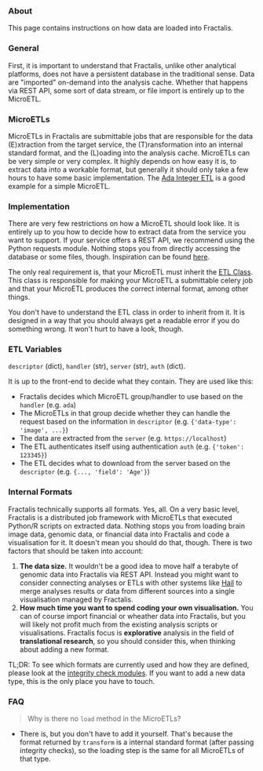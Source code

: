 ### About

This page contains instructions on how data are loaded into Fractalis.

### General

First, it is important to understand that Fractalis, unlike other analytical 
platforms, does not have a persistent database in the traditional sense.
Data are "imported" on-demand into the analysis cache. Whether that happens via
REST API, some sort of data stream, or file import is entirely up to the
MicroETL.

### MicroETLs

MicroETLs in Fractalis are submittable jobs that are responsible for the data
(E)xtraction from the target service, the (T)ransformation into an internal
standard format, and the (L)oading into the analysis cache. MicroETLs can be
very simple or very complex. It highly depends on how easy it is, to extract
data into a workable format, but generally it should only take a few hours to
have some basic implementation. The [Ada Integer ETL](etls/ada/etl_integer.py)
is a good example for a simple MicroETL.


### Implementation

There are very few restrictions on how a MicroETL should look like. It is
entirely up to you how to decide how to extract data from the service you want
to support. If your service offers a REST API, we recommend using the Python
requests module. Nothing stops you from directly accessing the database or some
files, though. Inspiration can be found [here](etls).

The only real requirement is, that your MicroETL must inherit the 
[ETL Class](etl.py).
This class is responsible for making your MicroETL a submittable celery job and 
that your MicroETL produces the correct internal format, among other things.

You don't have to understand the ETL class in order to inherit from it. It is
designed in a way that you should always get a readable error if you do something
wrong. It won't hurt to have a look, though.

### ETL Variables

`descriptor` (dict), `handler` (str), `server` (str), `auth` (dict).

It is up to the front-end to decide what they contain. They are used like this:
- Fractalis decides which MicroETL group/handler to use based on the `handler` 
(e.g. `ada`)
- The MicroETLs in that group decide whether they can handle the request based 
on the information in `descriptor` (e.g. `{'data-type': 'image', ...}`)
- The data are extracted from the `server` (e.g. `https://localhost`) 
- The ETL authenticates itself using authentication `auth` (e.g. `{'token': 123345}`)
- The ETL decides what to download from the server based on the `descriptor` (e.g. `{..., 'field': 'Age'}`)

### Internal Formats

Fractalis technically supports all formats. Yes, all. On a very basic level, Fractalis
is a distributed job framework with MicroETLs that executed Python/R scripts on
extracted data. Nothing stops you from loading brain image data, genomic data, or 
financial data into Fractalis and code a visualisation for it. It doesn't mean you 
should do that, though. There is two factors that should be taken into account:
1. **The data size.** It wouldn't be a good idea to move half a terabyte of 
genomic data into Fractalis via REST API.
Instead you might want to consider connecting analyses or ETLs with other systems
like [Hail](https://github.com/hail-is/hail) to merge analyses results or data 
from different sources into a single visualisation managed by Fractalis.
2. **How much time you want to spend coding your own visualisation.** You can of
course import financial or wheather data into Fractalis, but you will likely not
profit much from the existing analysis scripts or visualisations. Fractalis focus
is **explorative** analysis in the field of **translational research**, so you should
consider this, when thinking about adding a new format.

TL;DR: To see which formats are currently used and how they are defined, please
look at the [integrity check modules](integrity).
If you want to add a new data type, this is the only place you have to touch.

### FAQ

> Why is there no `load` method in the MicroETLs?

- There is, but you don't have to add it yourself. That's because the format
returned by `transform` is a internal standard format (after passing integrity checks),
so the loading step is the same for all MicroETLs of that type. 

